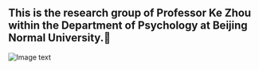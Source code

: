 ## This is the research group of Professor Ke Zhou within the Department of Psychology at Beijing Normal University.👋

![Image text](https://github.com/LabProgram/.github/image_folder/image.png)
